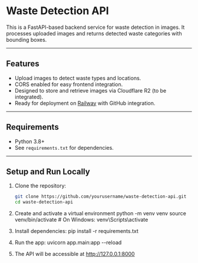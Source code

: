 # Waste Detection API

This is a FastAPI-based backend service for waste detection in images. It processes uploaded images and returns detected waste categories with bounding boxes.

---

## Features

- Upload images to detect waste types and locations.
- CORS enabled for easy frontend integration.
- Designed to store and retrieve images via Cloudflare R2 (to be integrated).
- Ready for deployment on [Railway](https://railway.app) with GitHub integration.

---

## Requirements

- Python 3.8+
- See `requirements.txt` for dependencies.

---

## Setup and Run Locally

1. Clone the repository:

   ```bash
   git clone https://github.com/yourusername/waste-detection-api.git
   cd waste-detection-api

2. Create and activate a virtual environment
    python -m venv venv
    source venv/bin/activate   # On Windows: venv\Scripts\activate

3. Install dependencies:
    pip install -r requirements.txt

4. Run the app:
    uvicorn app.main:app --reload

5. The API will be accessible at http://127.0.0.1:8000